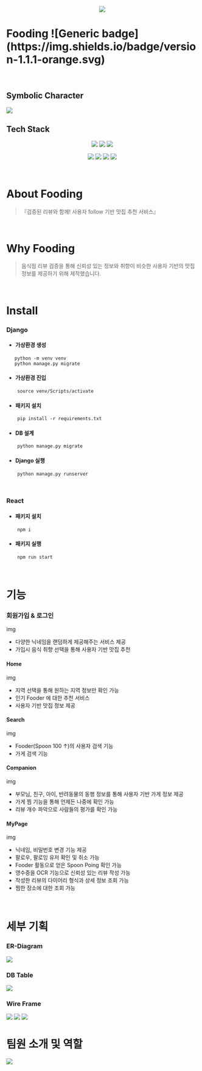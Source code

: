 <p align="center">
<img src="images/logo.png">
</p>
<h1 font-weight:bold> Fooding   ![Generic badge](https://img.shields.io/badge/version-1.1.1-orange.svg)</h1><br>
  
## __Symbolic Character__ 
<img src="images/Character.png">

## __Tech Stack__  

<p align="center">
<img src="https://img.shields.io/badge/Python-3.6.8-blue?style=flat&logo=Python">
<img src="https://img.shields.io/badge/React-17.0.2-9cf?style=flat&logo=React">
<img src="https://img.shields.io/badge/Django-3.1.1-green?style=flat&logo=Django">

</p>
<p align="center">
<img src="https://img.shields.io/badge/MySQL-4479A1?style=flat-square&logo=MySQL&logoColor=white">
<img src="https://img.shields.io/badge/AWS-232F3E?style=flat-square&logo=Amazon AWS&logoColor=white" >
<img src="https://img.shields.io/badge/Docker-2496ED?style=flat-square&logo=Docker&logoColor=white" >
<img src="https://img.shields.io/badge/Jenkins-D24939?style=flat-square&logo=Jenkins&logoColor=white">
</p>
<br>

# About Fooding

> 『검증된 리뷰와 함께! 사용자 follow 기반 맛집 추천 서비스』

<br>

# Why Fooding

>  음식점 리뷰 검증을 통해 신뢰성 있는 정보와 취향이 비슷한 사용자 기반의 맛집 정보를 제공하기 위해 제작했습니다.

<br>

# Install

### __Django__
+ #### 가상환경 생성
 ```
    python -m venv venv
    python manage.py migrate
```
+ #### 가상환경 진입
```
    source venv/Scripts/activate
```
+ #### 패키지 설치
```
    pip install -r requirements.txt
```
+ #### DB 설계
```
    python manage.py migrate
```
+ #### Django 실행
```
    python manage.py runserver
```

<br>

### __React__
+ #### 패키지 설치
```
    npm i
```
+ #### 패키지 실행
```
    npm run start
```
<br>

# 기능

### __회원가입 & 로그인__

img 

* 다양한 닉네임을 랜덤하게 제공해주는 서비스 제공
* 가입시 음식 취향 선택을 통해 사용자 기반 맛집 추천



#### __Home__

img 

* 지역 선택을 통해 원하는 지역 정보만 확인 가능
* 인기 Fooder 에 대한 추천 서비스
* 사용자 기반 맛집 정보 제공


#### __Search__

img 

* Fooder(Spoon 100 ↑)의 사용자 검색 기능
* 가게 검색 기능



#### __Companion__

img 

* 부모님, 친구, 아이, 반려동물의 동행 정보를 통해 사용자 기반 가게 정보 제공
* 가게 찜 기능을 통해 언제든 나중에 확인 가능
* 리뷰 개수 파악으로 사람들의 평가를 확인 가능
 


#### __MyPage__

img 

* 닉네임, 비밀번호 변경 기능 제공
* 팔로우, 팔로잉 유저 확인 및 취소 가능
* Fooder 활동으로 얻은 Spoon Poing 확인 가능
* 영수증을 OCR 기능으로 신뢰성 있는 리뷰 작성 가능
* 작성한 리뷰의 다이어리 형식과 상세 정보 조회 가능
* 찜한 장소에 대한 조회 가능

<br>

# 세부 기획

### __ER-Diagram__

<img src="images/ERD.png">


### __DB Table__

<img src="images/DB.png">

### __Wire Frame__

<img src="images/WireFrame1.png">

<img src="images/WireFrame2.png">

<img src="images/WireFrame3.png">


# 팀원 소개 및 역할

<img src="images/TeamInfo.png">

